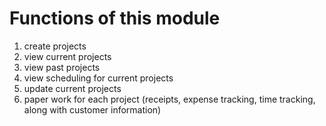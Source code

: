 # Functions of this module
1. create projects
2. view current projects
3. view past projects
4. view scheduling for current projects
5. update current projects
6. paper work for each project (receipts, expense tracking, time tracking, along with customer information)
